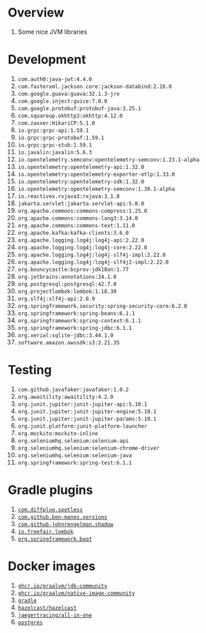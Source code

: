 # Overview
1. Some nice JVM libraries


# Development
1. `com.auth0:java-jwt:4.4.0`
1. `com.fasterxml.jackson.core:jackson-databind:2.16.0`
1. `com.google.guava:guava:32.1.3-jre`
1. `com.google.inject:guice:7.0.0`
1. `com.google.protobuf:protobuf-java:3.25.1`
1. `com.squareup.okhttp3:okhttp:4.12.0`
1. `com.zaxxer:HikariCP:5.1.0`
1. `io.grpc:grpc-api:1.59.1`
1. `io.grpc:grpc-protobuf:1.59.1`
1. `io.grpc:grpc-stub:1.59.1`
1. `io.javalin:javalin:5.6.3`
1. `io.opentelemetry.semconv:opentelemetry-semconv:1.23.1-alpha`
1. `io.opentelemetry:opentelemetry-api:1.32.0`
1. `io.opentelemetry:opentelemetry-exporter-otlp:1.33.0`
1. `io.opentelemetry:opentelemetry-sdk:1.32.0`
1. `io.opentelemetry:opentelemetry-semconv:1.30.1-alpha`
1. `io.reactivex.rxjava3:rxjava:3.1.8`
1. `jakarta.servlet:jakarta.servlet-api:5.0.0`
1. `org.apache.commons:commons-compress:1.25.0`
1. `org.apache.commons:commons-lang3:3.14.0`
1. `org.apache.commons:commons-text:1.11.0`
1. `org.apache.kafka:kafka-clients:3.6.0`
1. `org.apache.logging.log4j:log4j-api:2.22.0`
1. `org.apache.logging.log4j:log4j-core:2.22.0`
1. `org.apache.logging.log4j:log4j-slf4j-impl:2.22.0`
1. `org.apache.logging.log4j:log4j-slf4j2-impl:2.22.0`
1. `org.bouncycastle:bcprov-jdk18on:1.77`
1. `org.jetbrains:annotations:24.1.0`
1. `org.postgresql:postgresql:42.7.0`
1. `org.projectlombok:lombok:1.18.30`
1. `org.slf4j:slf4j-api:2.0.9`
1. `org.springframework.security:spring-security-core:6.2.0`
1. `org.springframework:spring-beans:6.1.1`
1. `org.springframework:spring-context:6.1.1`
1. `org.springframework:spring-jdbc:6.1.1`
1. `org.xerial:sqlite-jdbc:3.44.1.0`
1. `software.amazon.awssdk:s3:2.21.35`


# Testing
1. `com.github.javafaker:javafaker:1.0.2`
1. `org.awaitility:awaitility:4.2.0`
1. `org.junit.jupiter:junit-jupiter-api:5.10.1`
1. `org.junit.jupiter:junit-jupiter-engine:5.10.1`
1. `org.junit.jupiter:junit-jupiter-params:5.10.1`
1. `org.junit.platform:junit-platform-launcher`
1. `org.mockito:mockito-inline`
1. `org.seleniumhq.selenium:selenium-api`
1. `org.seleniumhq.selenium:selenium-chrome-driver`
1. `org.seleniumhq.selenium:selenium-java`
1. `org.springframework:spring-test:6.1.1`


# Gradle plugins
1. [`com.diffplug.spotless`](https://plugins.gradle.org/plugin/com.diffplug.gradle.spotless)
1. [`com.github.ben-manes.versions`](https://plugins.gradle.org/plugin/com.github.ben-manes.versions)
1. [`com.github.johnrengelman.shadow`](https://plugins.gradle.org/plugin/com.github.johnrengelman.shadow)
1. [`io.freefair.lombok`](https://plugins.gradle.org/plugin/io.freefair.lombok)
1. [`org.springframework.boot`](https://plugins.gradle.org/plugin/org.springframework.boot)


# Docker images
1. [`ghcr.io/graalvm/jdk-community`](https://github.com/graalvm/container/pkgs/container/jdk-community)
1. [`ghcr.io/graalvm/native-image-community`](https://github.com/graalvm/container/pkgs/container/native-image-community)
1. [`gradle`](https://hub.docker.com/_/gradle)
1. [`hazelcast/hazelcast`](https://docs.hazelcast.com/hazelcast/5.3/getting-started/get-started-docker)
1. [`jaegertracing/all-in-one`](https://www.jaegertracing.io/docs/1.52/getting-started/)
1. [`postgres`](https://hub.docker.com/_/postgres)
